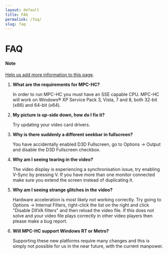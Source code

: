 ```yaml
---
layout: default
title: FAQ
permalink: /faq/
slug: faq
---
```


FAQ
===

<div class="alert alert-info" role="alert">
    <h4><span class="fa fa-info-circle" aria-hidden="true"></span> Note</h4>
    <p>
        <a href="https://github.com/mpc-hc/mpc-hc.org" class="alert-link">Help us add more information to this page</a>.
   </p>
</div>


1. **What are the requirements for MPC-HC?**

    In order to run MPC-HC you must have an SSE capable CPU. MPC-HC will work on
    Windows® XP Service Pack 3, Vista, 7 and 8, both 32-bit (x86) and 64-bit (x64).

2. **My picture is up-side down, how do I fix it?**

    Try updating your video card drivers.

3. **Why is there suddenly a different seekbar in fullscreen?**

    You have accidentally enabled D3D Fullscreen, go to Options -> Output
    and disable the D3D Fullscreen checkbox.

4. **Why am I seeing tearing in the video?**

    The video display is experiencing a synchronisation issue, try enabling V-Sync by pressing V.
    If you have more than one monitor connected make sure you extend the screen instead of duplicating it.

5. **Why am I seeing strange glitches in the video?**

    Hardware acceleration is most likely not working correctly.
    Try going to Options -> Internal Filters, right-click the list on the right
    and click "Disable DXVA filters" and then reload the video file.
    If this does not solve and your video file plays correctly in other
    video players then please make a bug report.

6. **Will MPC-HC support Windows RT or Metro?**

    Supporting these new platforms require many changes and this is simply
    not possible for us in the near future, with the current manpower.
